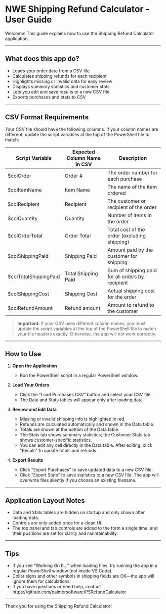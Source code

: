 # NWE Shipping Refund Calculator - User Guide

Welcome! This guide explains how to use the Shipping Refund Calculator application.

---

## What does this app do?

- Loads your order data from a CSV file
- Calculates shipping refunds for each recipient
- Highlights missing or invalid data for easy review
- Displays summary statistics and customer stats
- Lets you edit and save results to a new CSV file
- Exports purchases and stats to CSV

---

## CSV Format Requirements

Your CSV file should have the following columns. If your column names are different, update the script variables at the top of the PowerShell file to match:

| Script Variable         | Expected Column Name in CSV      | Description                                      |
|------------------------|----------------------------------|--------------------------------------------------|
| $colOrder              | Order #                          | The order number for each purchase               |
| $colItemName           | Item Name                        | The name of the item ordered                     |
| $colRecipient          | Recipient                        | The customer or recipient of the order           |
| $colQuantity           | Quantity                         | Number of items in the order                     |
| $colOrderTotal         | Order Total                      | Total cost of the order (excluding shipping)     |
| $colShippingPaid       | Shipping Paid                    | Amount paid by the customer for shipping         |
| $colTotalShippingPaid  | Total Shipping Paid              | Sum of shipping paid for all orders by recipient |
| $colShippingCost       | Shipping Cost                    | Actual shipping cost for the order               |
| $colRefundAmount       | Refund amount                    | Amount to refund to the customer                 |

> **Important:** If your CSV uses different column names, you must update the script variables at the top of the PowerShell file to match your file headers exactly. Otherwise, the app will not work correctly.

---

## How to Use

1. **Open the Application**
   - Run the PowerShell script in a regular PowerShell window.

2. **Load Your Orders**
   - Click the "Load Purchases CSV" button and select your CSV file.
   - The Data and Stats tables will appear only after loading data.

3. **Review and Edit Data**
   - Missing or invalid shipping info is highlighted in red.
   - Refunds are calculated automatically and shown in the Data table.
   - Totals are shown at the bottom of the Data table.
   - The Stats tab shows summary statistics; the Customer Stats tab shows customer-specific statistics.
   - You can edit any cell directly in the Data table. After editing, click "Recalc" to update totals and refunds.

4. **Export Results**
   - Click "Export Purchases" to save updated data to a new CSV file.
   - Click "Export Stats" to save statistics to a new CSV file. The app will overwrite files silently if you choose an existing filename.

---

## Application Layout Notes

- Data and Stats tables are hidden on startup and only shown after loading data.
- Controls are only added once for a clean UI.
- The top panel and tab controls are added to the form a single time, and their positions are set for clarity and maintainability.

---

## Tips

- If you see "Working On It..." when loading files, try running the app in a regular PowerShell window (not inside VS Code).
- Dollar signs and other symbols in shipping fields are OK—the app will ignore them for calculations.
- If you have questions or need help, contact https://github.com/palmersoftware/PSRefundCalculator

---

Thank you for using the Shipping Refund Calculator!
